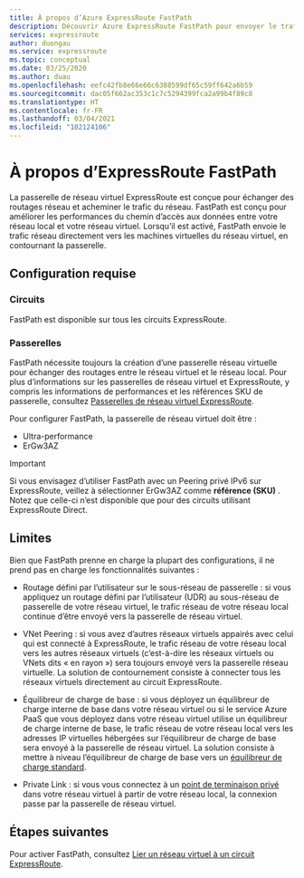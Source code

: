 ```yaml
---
title: À propos d’Azure ExpressRoute FastPath
description: Découvrir Azure ExpressRoute FastPath pour envoyer le trafic en ignorant la passerelle réseau
services: expressroute
author: duongau
ms.service: expressroute
ms.topic: conceptual
ms.date: 03/25/2020
ms.author: duau
ms.openlocfilehash: eefc42fb8e66e66c6388599df65c59ff642a6b59
ms.sourcegitcommit: dac05f662ac353c1c7c5294399fca2a99b4f89c8
ms.translationtype: HT
ms.contentlocale: fr-FR
ms.lasthandoff: 03/04/2021
ms.locfileid: "102124106"
---
```

# <a name="about-expressroute-fastpath"></a>À propos d’ExpressRoute FastPath

La passerelle de réseau virtuel ExpressRoute est conçue pour échanger des routages réseau et acheminer le trafic du réseau. FastPath est conçu pour améliorer les performances du chemin d’accès aux données entre votre réseau local et votre réseau virtuel. Lorsqu’il est activé, FastPath envoie le trafic réseau directement vers les machines virtuelles du réseau virtuel, en contournant la passerelle.

## <a name="requirements"></a>Configuration requise

### <a name="circuits"></a>Circuits

FastPath est disponible sur tous les circuits ExpressRoute.

### <a name="gateways"></a>Passerelles

FastPath nécessite toujours la création d’une passerelle réseau virtuelle pour échanger des routages entre le réseau virtuel et le réseau local. Pour plus d’informations sur les passerelles de réseau virtuel et ExpressRoute, y compris les informations de performances et les références SKU de passerelle, consultez [Passerelles de réseau virtuel ExpressRoute](expressroute-about-virtual-network-gateways.md).

Pour configurer FastPath, la passerelle de réseau virtuel doit être :

* Ultra-performance
* ErGw3AZ

> [!IMPORTANT]
> Si vous envisagez d’utiliser FastPath avec un Peering privé IPv6 sur ExpressRoute, veillez à sélectionner ErGw3AZ comme **référence (SKU)** . Notez que celle-ci n’est disponible que pour des circuits utilisant ExpressRoute Direct.
> 
>

## <a name="limitations"></a>Limites

Bien que FastPath prenne en charge la plupart des configurations, il ne prend pas en charge les fonctionnalités suivantes :

* Routage défini par l’utilisateur sur le sous-réseau de passerelle : si vous appliquez un routage défini par l’utilisateur (UDR) au sous-réseau de passerelle de votre réseau virtuel, le trafic réseau de votre réseau local continue d’être envoyé vers la passerelle de réseau virtuel.

* VNet Peering : si vous avez d’autres réseaux virtuels appairés avec celui qui est connecté à ExpressRoute, le trafic réseau de votre réseau local vers les autres réseaux virtuels (c’est-à-dire les réseaux virtuels ou VNets dits « en rayon ») sera toujours envoyé vers la passerelle réseau virtuelle. La solution de contournement consiste à connecter tous les réseaux virtuels directement au circuit ExpressRoute.

* Équilibreur de charge de base : si vous déployez un équilibreur de charge interne de base dans votre réseau virtuel ou si le service Azure PaaS que vous déployez dans votre réseau virtuel utilise un équilibreur de charge interne de base, le trafic réseau de votre réseau local vers les adresses IP virtuelles hébergées sur l’équilibreur de charge de base sera envoyé à la passerelle de réseau virtuel. La solution consiste à mettre à niveau l’équilibreur de charge de base vers un [équilibreur de charge standard](../load-balancer/load-balancer-overview.md).

* Private Link : si vous vous connectez à un [point de terminaison privé](../private-link/private-link-overview.md) dans votre réseau virtuel à partir de votre réseau local, la connexion passe par la passerelle de réseau virtuel.
 
## <a name="next-steps"></a>Étapes suivantes

Pour activer FastPath, consultez [Lier un réseau virtuel à un circuit ExpressRoute](expressroute-howto-linkvnet-arm.md#configure-expressroute-fastpath).
